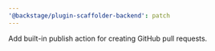 ```yaml
---
'@backstage/plugin-scaffolder-backend': patch
---
```


Add built-in publish action for creating GitHub pull requests.
